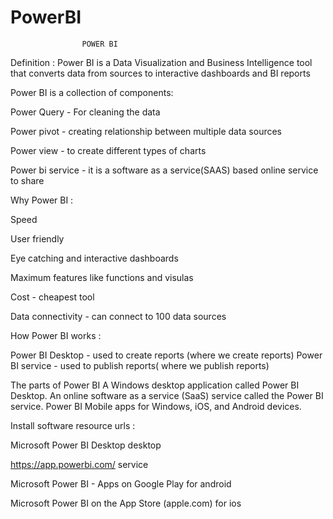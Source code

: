 # PowerBI


	                POWER BI


Definition :  Power BI  is a Data Visualization and Business Intelligence tool that converts data from sources to interactive dashboards and BI reports

Power BI is a collection of components:

Power Query         -  For cleaning the data 

Power pivot           -  creating relationship between multiple  data sources

Power view           -  to create different types of charts

Power bi service   -  it is a software as a service(SAAS)  based online service to share


Why Power BI :

Speed

User friendly

Eye catching and interactive dashboards

Maximum features like functions and visulas

Cost - cheapest tool

Data connectivity - can connect to 100 data sources 

How Power BI works : 

Power BI Desktop - used to create reports  (where we create reports)
Power BI service   - used to publish reports( where we publish reports)

The parts of Power BI 
A Windows desktop application called Power BI Desktop.
An online software as a service (SaaS) service called the Power BI service.
Power BI Mobile apps for Windows, iOS, and Android devices.


Install software resource urls : 

Microsoft Power BI Desktop      desktop

https://app.powerbi.com/        service 

Microsoft Power BI - Apps on Google Play                    for android 

Microsoft Power BI on the App Store (apple.com)         for ios
